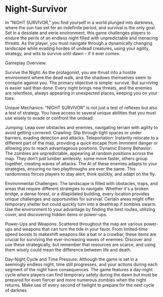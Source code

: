 # Night-Survivor
In "NIGHT SURVIVOR," you find yourself in a world plunged into darkness, where the sun has set for an indefinite period, and survival is the only goal. Set in a desolate and eerie environment, this game challenges players to endure the perils of an endless night filled with unpredictable and menacing threats. As the player, you must navigate through a dynamically changing landscape while evading hordes of undead creatures, using your agility, strategy, and wits to survive until dawn – if it ever comes.

Gameplay Overview:

Survive the Night: As the protagonist, you are thrust into a hostile environment where the dead walk, and the shadows themselves seem to conspire against you. The primary objective is simple: survive. But surviving is easier said than done. Every night brings new threats, and the enemies are relentless, always appearing in unexpected places, keeping you on your toes.

Unique Mechanics: "NIGHT SURVIVOR" is not just a test of reflexes but also a test of strategy. You have access to several unique abilities that you must use wisely to evade or confront the undead:

Jumping: Leap over obstacles and enemies, navigating terrain with agility to avoid getting cornered.
Crawling: Slip through tight spaces or under barriers, evading detection and attacks.
Teleportation: Instantly relocate to a different part of the map, providing a quick escape from imminent danger or allowing you to reach advantageous positions.
Dynamic Enemy Behavior: The zombies are unpredictable, appearing at random positions across the map. They don’t just lumber aimlessly; some move faster, others group together, creating waves of attacks. The AI of these enemies adapts to your strategies, ensuring no two playthroughs are ever the same. This randomness forces players to stay alert, think quickly, and adapt on the fly.

Environmental Challenges: The landscape is filled with obstacles, traps, and areas that require different strategies to navigate. Whether it's a broken bridge, a dense forest, or a dilapidated building, every location provides unique challenges and opportunities for survival. Certain areas might offer temporary shelter but could quickly turn into a deathtrap if zombies swarm. Use the environment to your advantage by finding the best routes, utilizing cover, and discovering hidden items or power-ups.

Power-Ups and Weapons: Scattered throughout the map are various power-ups and weapons that can turn the tide in your favor. From limited-time speed boosts to makeshift weapons like a bat or a crowbar, these items are crucial for surviving the ever-increasing waves of enemies. Discover and use these strategically, but remember that resources are scarce, and using them wisely could mean the difference between life and death.

Day-Night Cycle and Time Pressure: Although the game is set in a seemingly endless night, time still progresses, and your actions during each segment of the night have consequences. The game features a day-night cycle where players can find temporary safety during the dawn but must be prepared for even fiercer and more numerous zombies when the night returns. Make use of every second of twilight to prepare for the next cycle of darknes
